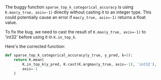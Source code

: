 The buggy function `sparse_top_k_categorical_accuracy` is using `K.max(y_true, axis=-1)` directly without casting it to an integer type. This could potentially cause an error if `max(y_true, axis=-1)` returns a float value.

To fix the bug, we need to cast the result of `K.max(y_true, axis=-1)` to 'int32' before using it in `K.in_top_k`.

Here's the corrected function:

```python
def sparse_top_k_categorical_accuracy(y_true, y_pred, k=5):
    return K.mean(
        K.in_top_k(y_pred, K.cast(K.argmax(y_true, axis=-1), 'int32'), k),
        axis=-1
    )
```